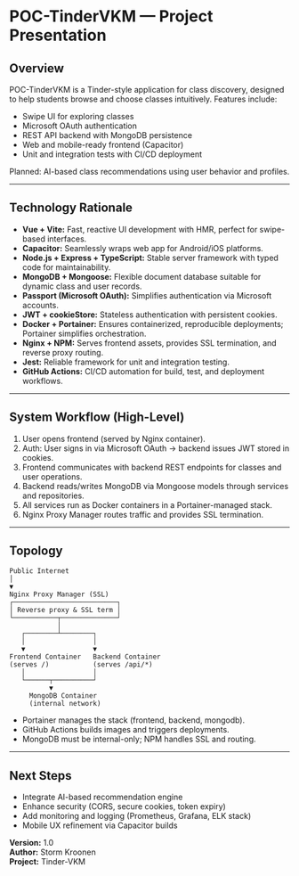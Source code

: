 # POC-TinderVKM — Project Presentation

## Overview

POC-TinderVKM is a Tinder-style application for class discovery, designed to help students browse and choose classes intuitively. Features include:

- Swipe UI for exploring classes
- Microsoft OAuth authentication
- REST API backend with MongoDB persistence
- Web and mobile-ready frontend (Capacitor)
- Unit and integration tests with CI/CD deployment

Planned: AI-based class recommendations using user behavior and profiles.

---

## Technology Rationale

- **Vue + Vite:** Fast, reactive UI development with HMR, perfect for swipe-based interfaces.  
- **Capacitor:** Seamlessly wraps web app for Android/iOS platforms.  
- **Node.js + Express + TypeScript:** Stable server framework with typed code for maintainability.  
- **MongoDB + Mongoose:** Flexible document database suitable for dynamic class and user records.  
- **Passport (Microsoft OAuth):** Simplifies authentication via Microsoft accounts.  
- **JWT + cookieStore:** Stateless authentication with persistent cookies.  
- **Docker + Portainer:** Ensures containerized, reproducible deployments; Portainer simplifies orchestration.  
- **Nginx + NPM:** Serves frontend assets, provides SSL termination, and reverse proxy routing.  
- **Jest:** Reliable framework for unit and integration testing.  
- **GitHub Actions:** CI/CD automation for build, test, and deployment workflows.

---

## System Workflow (High-Level)

1. User opens frontend (served by Nginx container).
2. Auth: User signs in via Microsoft OAuth → backend issues JWT stored in cookies.
3. Frontend communicates with backend REST endpoints for classes and user operations.
4. Backend reads/writes MongoDB via Mongoose models through services and repositories.
5. All services run as Docker containers in a Portainer-managed stack.
6. Nginx Proxy Manager routes traffic and provides SSL termination.

---

## Topology

```text
Public Internet
│
▼
Nginx Proxy Manager (SSL)
┌──────────────────────────┐
│ Reverse proxy & SSL term │
└───────────┬──────────────┘
            │
   ┌────────┴────────┐
   │                 │
   ▼                 ▼
Frontend Container   Backend Container
(serves /)           (serves /api/*)
   │                 │
   └──────┬──────────┘
          ▼
     MongoDB Container
     (internal network)
```
- Portainer manages the stack (frontend, backend, mongodb).
- GitHub Actions builds images and triggers deployments.
- MongoDB must be internal-only; NPM handles SSL and routing.

---

## Next Steps

- Integrate AI-based recommendation engine
- Enhance security (CORS, secure cookies, token expiry)
- Add monitoring and logging (Prometheus, Grafana, ELK stack)
- Mobile UX refinement via Capacitor builds


**Version:** 1.0  
**Author:** Storm Kroonen  
**Project:** Tinder-VKM
